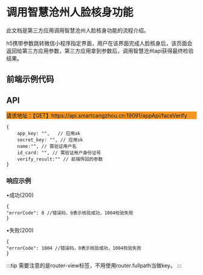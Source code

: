 # 调用智慧沧州人脸核身功能

此文档是第三方应用调用智慧沧州人脸核身功能的流程介绍。

h5携带参数跳转微信小程序指定界面，用户在该界面完成人脸核身后，该页面会返回给第三方应用参数，第三方应用拿到参数后，调用智慧沧州api获得最终检验结果。

## 前端示例代码

<script setup>
const codeString = `
// template
<div>
  <button @click="handleClick">跳转小程序</button>
</div>

// script
import Qs from "qs";
import wx from "weixin-js-sdk";
function jumpToMiniProgramPage(url) {
  function getGUID() {
    return "xxxxxxxx-xxxx-4xxx-yxxx-xxxxxxxxxxxx".replace(/[xy]/g, function (
        c
    ) {
      var r = (Math.random() * 16) | 0,
          v = c == "x" ? r : (r & 0x3) | 0x8;
      return v.toString(16);
    });
  }
  return new Promise((resolve, reject) => {
    var _uuid = getGUID();
    var { hash } = window.location;
    var href = location.href.split("#")[0];
    // 带给小程序页面的参数
    let defaultQuery = Qs.stringify({
      href,
      hash,
      uuid: _uuid,
    });
    // query参数连接符
    let joiner = url.indexOf("?") < 0 ? "?" : "&";
    // hashchange的监听事件
    var hashchangeFunc = (_) => {
      var { callback: result, uuid } = Qs.parse(location.hash.split("?")[1]);
      // 防止其他代码改变hash值影响到当前回调
      if (_uuid === uuid) {
        // 防止回调参数未取到
        try {
          result = decodeURIComponent(result);
          result = JSON.parse(result || "{}");
        } catch (e) {
          result = {};
        }
        var { errorCode, message, data } = result;
        // 前端人脸核身成功
        if (errorCode === 0) {
          resolve(result);
        // 其他微信返回的失败原因
        } else {
          reject(result);
        }
        // 由于小程序改变了页面的hash，需要返回
        history.back();
        // 移除当前hashchange的监听
        window.removeEventListener("hashchange", hashchangeFunc);
      }
    };
    alert(
        \`当前location.href值为: \${location.href}\\r\\n\\r\\n跳转地址: \${url}\${joiner}\${defaultQuery}\`
    );
    // 跳转到对应页面, webview->小程序的通讯智能通过跳转小程序页面并且带入参数的方式
    wx.miniProgram.navigateTo({
      url: \`\${url}\${joiner}\${defaultQuery}\`,
    });
    // 监听hash变更，由于小程序没有api去实现小程序->webview的通讯，只能通过改变页面的hash传递消息
    // 改变hash并不会导致webview刷新
    window.addEventListener("hashchange", hashchangeFunc);
  });
}

function handleClick() {
  var url = "/pages/openPage/realNameAuth/realNameAuth?name=姓名&idCardNumber=身份证号&otherParams=12";
  jumpToMiniProgramPage(url)
      .then(({ errorCode, message, data }) => {
        /*
        *   errorCode  0:成功，-1：用户直接返回未验证， 1：验证失败（包含设备不支持等因素）
        *   message: 错误提示
        *   data: 传给验证页面的其他参数（otherParams等参数）
        *   errorCode等于0时，data中存在verifyResult参数用于验证人脸核身结果
        */
        alert(\`获取成功: \${JSON.stringify(data)}\` + message);
        书写代码逻辑位置
      })
      .catch(({ errorCode, message, data }) => {
        alert(\`获取失败: \${message}\` + msg);
      });
}
`
</script>
<Auth tip="代码示例">
    <CodeDisplay :code="codeString"></CodeDisplay>
</Auth>

## API
<Auth tip="请求地址">
    <div style="background-color: #f49623">
    请求地址：【GET】https://api.smartcangzhou.cn:19091/appApi/faceVerify
    </div>
</Auth>

``` 
{
    app_key: "",   // 应用ak
    secret_key: "", // 应用sk
    name:"", // 需验证用户名
    id_card: "", // 需验证用户身份证号
    verify_result:"" // 前端传回的参数
}
```
### 响应示例

•成功(200)
```
{
"errorCode": 0 //错误码，0表示核验成功，1004校验失败
}
```

•失败(200)
```
{
"errorCode": 1004 //错误码，0表示核验成功，1004校验失败
}
```

:::tip
需要注意的是router-view标签，不用使用router.fullpath当做key。
:::

